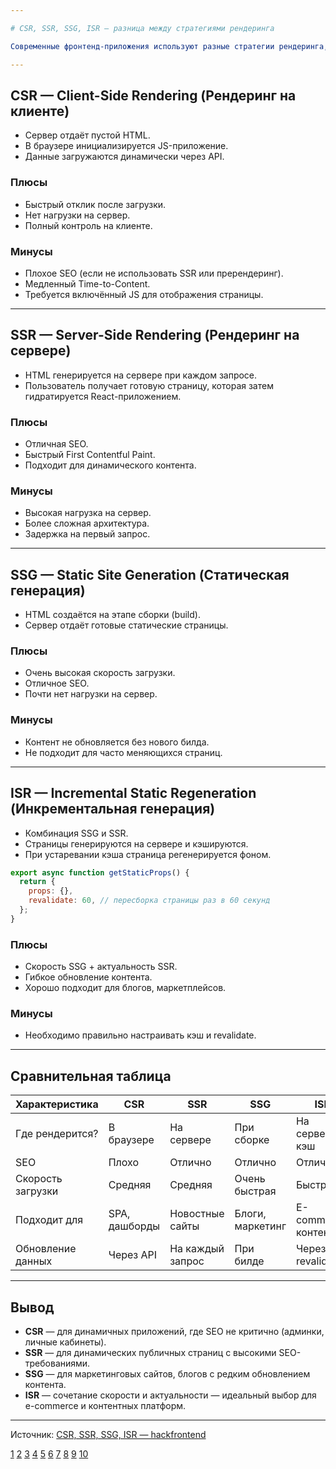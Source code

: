 ```yaml
---

# CSR, SSR, SSG, ISR — разница между стратегиями рендеринга

Современные фронтенд-приложения используют разные стратегии рендеринга, которые определяют, когда и где отрисовывается HTML: на клиенте, сервере или заранее.

---
```


## CSR — Client-Side Rendering (Рендеринг на клиенте)

- Сервер отдаёт пустой HTML.
- В браузере инициализируется JS-приложение.
- Данные загружаются динамически через API.

### Плюсы

- Быстрый отклик после загрузки.
- Нет нагрузки на сервер.
- Полный контроль на клиенте.

### Минусы

- Плохое SEO (если не использовать SSR или пререндеринг).
- Медленный Time-to-Content.
- Требуется включённый JS для отображения страницы.

---

## SSR — Server-Side Rendering (Рендеринг на сервере)

- HTML генерируется на сервере при каждом запросе.
- Пользователь получает готовую страницу, которая затем гидратируется React-приложением.

### Плюсы

- Отличная SEO.
- Быстрый First Contentful Paint.
- Подходит для динамического контента.

### Минусы

- Высокая нагрузка на сервер.
- Более сложная архитектура.
- Задержка на первый запрос.

---

## SSG — Static Site Generation (Статическая генерация)

- HTML создаётся на этапе сборки (build).
- Сервер отдаёт готовые статические страницы.

### Плюсы

- Очень высокая скорость загрузки.
- Отличное SEO.
- Почти нет нагрузки на сервер.

### Минусы

- Контент не обновляется без нового билда.
- Не подходит для часто меняющихся страниц.

---

## ISR — Incremental Static Regeneration (Инкрементальная генерация)

- Комбинация SSG и SSR.
- Страницы генерируются на сервере и кэшируются.
- При устаревании кэша страница регенерируется фоном.

```js
export async function getStaticProps() {
  return {
    props: {},
    revalidate: 60, // пересборка страницы раз в 60 секунд
  };
}
```

### Плюсы

- Скорость SSG + актуальность SSR.
- Гибкое обновление контента.
- Хорошо подходит для блогов, маркетплейсов.

### Минусы

- Необходимо правильно настраивать кэш и revalidate.

---

## Сравнительная таблица

| Характеристика    | CSR           | SSR              | SSG              | ISR                 |
| ----------------- | ------------- | ---------------- | ---------------- | ------------------- |
| Где рендерится?   | В браузере    | На сервере       | При сборке       | На сервере + кэш    |
| SEO               | Плохо         | Отлично          | Отлично          | Отлично             |
| Скорость загрузки | Средняя       | Средняя          | Очень быстрая    | Быстрая             |
| Подходит для      | SPA, дашборды | Новостные сайты  | Блоги, маркетинг | E-commerce, контент |
| Обновление данных | Через API     | На каждый запрос | При билде        | Через revalidate    |

---

## Вывод

- **CSR** — для динамичных приложений, где SEO не критично (админки, личные кабинеты).
- **SSR** — для динамических публичных страниц с высокими SEO-требованиями.
- **SSG** — для маркетинговых сайтов, блогов с редким обновлением контента.
- **ISR** — сочетание скорости и актуальности — идеальный выбор для e-commerce и контентных платформ.

---

Источник: [CSR, SSR, SSG, ISR — hackfrontend](https://www.hackfrontend.com/docs/general-questions/csr-ssr-ssg-isr)

[1](https://www.hackfrontend.com/docs/general-questions/csr-ssr-ssg-isr)
[2](https://quasi-art.ru/library/it/ssr-csr-isr-ssg-guide)
[3](https://proglib.io/p/5-strategiy-renderinga-veb-stranic-kak-vyzhat-maksimum-iz-vashego-sayta-2024-08-08)
[4](https://vc.ru/dev/846778-csr-ssr-ssg-isr-i-drugie-abbreviatury)
[5](https://habr.com/ru/companies/alfa/articles/725626/)
[6](https://inverser.pro/220-csr-ssr-ssg-kakaya-raznitsa-v-renderinge-stranitsy)
[7](https://habr.com/ru/articles/946424/)
[8](https://www.youtube.com/watch?v=EH1WsQGSrWU)
[9](https://www.reddit.com/r/nextjs/comments/10tdb23/ssg_vs_ssr/)
[10](https://seo-personal.ru/blog/servernyy-rendering/)
